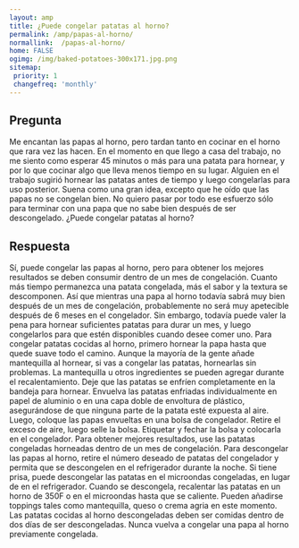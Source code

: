 ```yaml
---
layout: amp
title: ¿Puede congelar patatas al horno?  
permalink: /amp/papas-al-horno/
normallink:  /papas-al-horno/
home: FALSE
ogimg: /img/baked-potatoes-300x171.jpg.png
sitemap:
 priority: 1
 changefreq: 'monthly'
---
```




## Pregunta

Me encantan las papas al horno, pero tardan tanto en cocinar en el horno que rara vez las hacen. En el momento en que llego a casa del trabajo, no me siento como esperar 45 minutos o más para una patata para hornear, y por lo que cocinar algo que lleva menos tiempo en su lugar. Alguien en el trabajo sugirió hornear las patatas antes de tiempo y luego congelarlas para uso posterior. Suena como una gran idea, excepto que he oído que las papas no se congelan bien. No quiero pasar por todo ese esfuerzo sólo para terminar con una papa que no sabe bien después de ser descongelado. ¿Puede congelar patatas al horno?


<amp-img src="https://sepuedecongelar.com/img/baked-potatoes-300x171.jpg" alt="¿Puede congelar patatas al horno?" height="400" width="800"></amp-img>


## Respuesta

Sí, puede congelar las papas al horno, pero para obtener los mejores resultados se deben consumir dentro de un mes de congelación. Cuanto más tiempo permanezca una patata congelada, más el sabor y la textura se descomponen. Así que mientras una papa al horno todavía sabrá muy bien después de un mes de congelación, probablemente no será muy apetecible después de 6 meses en el congelador. Sin embargo, todavía puede valer la pena para hornear suficientes patatas para durar un mes, y luego congelarlos para que estén disponibles cuando desee comer uno.
Para congelar patatas cocidas al horno, primero hornear la papa hasta que quede suave todo el camino. Aunque la mayoría de la gente añade mantequilla al hornear, si vas a congelar las patatas, hornearlas sin problemas. La mantequilla u otros ingredientes se pueden agregar durante el recalentamiento. Deje que las patatas se enfríen completamente en la bandeja para hornear. Envuelva las patatas enfriadas individualmente en papel de aluminio o en una capa doble de envoltura de plástico, asegurándose de que ninguna parte de la patata esté expuesta al aire. Luego, coloque las papas envueltas en una bolsa de congelador. Retire el exceso de aire, luego selle la bolsa. Etiquetar y fechar la bolsa y colocarla en el congelador. Para obtener mejores resultados, use las patatas congeladas horneadas dentro de un mes de congelación.
Para descongelar las papas al horno, retire el número deseado de patatas del congelador y permita que se descongelen en el refrigerador durante la noche. Si tiene prisa, puede descongelar las patatas en el microondas congeladas, en lugar de en el refrigerador. Cuando se descongela, recalentar las patatas en un horno de 350F o en el microondas hasta que se caliente. Pueden añadirse toppings tales como mantequilla, queso o crema agria en este momento. Las patatas cocidas al horno descongeladas deben ser comidas dentro de dos días de ser descongeladas. Nunca vuelva a congelar una papa al horno previamente congelada.